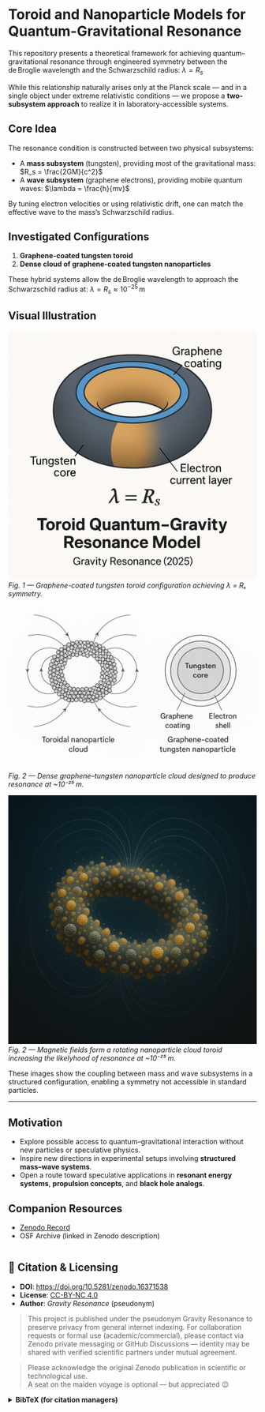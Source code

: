 
# Toroid and Nanoparticle Models for Quantum-Gravitational Resonance

This repository presents a theoretical framework for achieving quantum–gravitational resonance through engineered symmetry between the de Broglie wavelength and the Schwarzschild radius:
$\lambda = R_s$  

While this relationship naturally arises only at the Planck scale — and in a single object under extreme relativistic conditions — we propose a **two-subsystem approach** to realize it in laboratory-accessible systems.

## Core Idea

The resonance condition is constructed between two physical subsystems:

* A **mass subsystem** (tungsten), providing most of the gravitational mass:
  $R_s = \frac{2GM}{c^2}$
* A **wave subsystem** (graphene electrons), providing mobile quantum waves:
  $\lambda = \frac{h}{mv}$

By tuning electron velocities or using relativistic drift, one can match the effective wave to the mass’s Schwarzschild radius.

## Investigated Configurations

1. **Graphene-coated tungsten toroid**
2. **Dense cloud of graphene-coated tungsten nanoparticles**

These hybrid systems allow the de Broglie wavelength to approach the Schwarzschild radius at:
$\lambda = R_s \approx 10^{-25} \, \text{m}$

## Visual Illustration

![Toroid Resonance Model](./TungstenGrapheneToroid.png)  
*Fig. 1 — Graphene-coated tungsten toroid configuration achieving λ = Rₛ symmetry.*

![Nanoparticle Cloud Resonance](./NanoparticleCloud.png)  
*Fig. 2 — Dense graphene–tungsten nanoparticle cloud designed to produce resonance at ~10⁻²⁵ m.*

![Nanoparticle Cloud in the form of Toroid](./CloudToroidNanoparticles.png)  
*Fig. 2 — Magnetic fields form a rotating nanoparticle cloud toroid increasing the likelyhood of resonance at ~10⁻²⁵ m.*

These images show the coupling between mass and wave subsystems in a structured configuration, enabling a symmetry not accessible in standard particles.

---

## Motivation

* Explore possible access to quantum–gravitational interaction without new particles or speculative physics.
* Inspire new directions in experimental setups involving **structured mass–wave systems**.
* Open a route toward speculative applications in **resonant energy systems**, **propulsion concepts**, and **black hole analogs**.


## Companion Resources

* [Zenodo Record](https://zenodo.org/record/16371538)
* OSF Archive (linked in Zenodo description)
```
```
## 📄 Citation & Licensing

- **DOI**: <https://doi.org/10.5281/zenodo.16371538>  
- **License**: [CC-BY-NC 4.0](https://creativecommons.org/licenses/by-nc/4.0/)  
- **Author**: *Gravity Resonance* (pseudonym)
> This project is published under the pseudonym Gravity Resonance to preserve privacy from general internet indexing.
> For collaboration requests or formal use (academic/commercial), please contact via Zenodo private messaging or GitHub Discussions — identity may be shared with verified scientific partners under mutual agreement.


> Please acknowledge the original Zenodo publication in scientific or technological use.  
> A seat on the maiden voyage is optional — but appreciated 😉

<details>
<summary><strong>BibTeX (for citation managers)</strong></summary>

```bibtex
@misc{gravity_resonance_2025,
  author       = {Gravity Resonance},
  title        = {Toroid and Nanoparticle Models for Quantum-Gravitational Resonance via de Broglie–Schwarzschild Symmetry},
  year         = {2025},
  doi          = {10.5281/zenodo.16371538},
  publisher    = {Zenodo},
  url          = {https://doi.org/10.5281/zenodo.16371538}
}

</details>


```
## Topics

```text
quantum-gravity, de-broglie, schwarzschild-radius, toroid, resonance,
graphene, nanoparticles, black-hole-physics, relativity, planck-scale,
gravity, quantum-mechanics, quantum-field-theory, fundamental-physics,
high-energy-physics, experimental-physics, wave-particle-duality,
quantum-wave, de-broglie-wavelength, tungsten 
---
```
> *This is both a scientific and philosophical call to honor the origin of ideas.*
